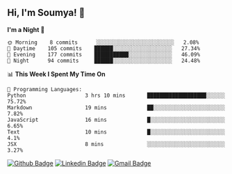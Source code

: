 ## Hi, I'm Soumya! 👋

<!--START_SECTION:waka-->
**I'm a Night 🦉** 

```text
🌞 Morning    8 commits      ░░░░░░░░░░░░░░░░░░░░░░░░░   2.08% 
🌆 Daytime    105 commits    ██████░░░░░░░░░░░░░░░░░░░   27.34% 
🌃 Evening    177 commits    ███████████░░░░░░░░░░░░░░   46.09% 
🌙 Night      94 commits     ██████░░░░░░░░░░░░░░░░░░░   24.48%

```


📊 **This Week I Spent My Time On** 

```text
💬 Programming Languages: 
Python                   3 hrs 10 mins       ███████████████████░░░░░░   75.72% 
Markdown                 19 mins             ██░░░░░░░░░░░░░░░░░░░░░░░   7.82% 
JavaScript               16 mins             █░░░░░░░░░░░░░░░░░░░░░░░░   6.65% 
Text                     10 mins             █░░░░░░░░░░░░░░░░░░░░░░░░   4.1% 
JSX                      8 mins              ░░░░░░░░░░░░░░░░░░░░░░░░░   3.27%

```


<!--END_SECTION:waka-->

[![Github Badge](https://img.shields.io/badge/-rubyruins-grey?style=for-the-badge&logo=github&logoColor=white&link=https://github.com/rubyruins/)](https://www.github.com/rubyruins/) 
[![Linkedin Badge](https://img.shields.io/badge/-Soumya%20Parekh-0072b1?style=for-the-badge&logo=Linkedin&logoColor=white&link=https://www.linkedin.com/in/Soumya-Parekh/)](https://www.linkedin.com/in/Soumya-Parekh/) 
[![Gmail Badge](https://img.shields.io/badge/-soumya.parekh@somaiya.edu-c14438?style=for-the-badge&logo=Gmail&logoColor=white&link=mailto:soumya.parekh@somaiya.edu)](mailto:soumya.parekh@somaiya.edu) 
